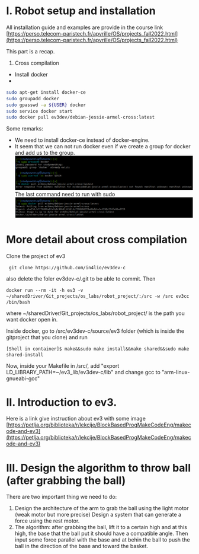 # I. Robot setup and installation
All installation guide and examples are provide in the course link
[https://perso.telecom-paristech.fr/apvrille/OS/projects_fall2022.html](https://perso.telecom-paristech.fr/apvrille/OS/projects_fall2022.html)

This part is a recap.

1. Cross compilation
- Install docker
- 
```bash
sudo apt-get install docker-ce
sudo groupadd docker
sudo gpasswd -a ${USER} docker
sudo service docker start
sudo docker pull ev3dev/debian-jessie-armel-cross:latest
```
Some remarks:
 - We need to install docker-ce instead of docker-engine.
 - It seem that we can not run docker even if we create a group for docker and add us to the group.
 ![](screenshots/screenshot_06-01-2023_12h05m26.png)
 The last command need to run with sudo
 ![](screenshots/screenshot_06-01-2023_12h08m47.png)

 # More detail about cross compilation
Clone the project of ev3
```
 git clone https://github.com/in4lio/ev3dev-c
```
also delete the foler ev3dev-c/.git to be able to commit. Then
 ```
docker run --rm -it -h ev3 -v ~/sharedDriver/Git_projects/os_labs/robot_project/:/src -w /src ev3cc /bin/bash
 ```
 where ~/sharedDriver/Git_projects/os_labs/robot_project/ is the path you want docker open in.

Inside docker, go to /src/ev3dev-c/source/ev3 folder (which is inside the gitproject that you clone) and run
 ```
 [Shell in container]$ make&&sudo make install&&make shared&&sudo make shared-install
 ```
 Now, inside your Makefile in /src/, add "export LD_LIBRARY_PATH=~/ev3_lib/ev3dev-c/lib"
 and change gcc to "arm-linux-gnueabi-gcc"

 # II. Introduction to ev3.
 Here is a link give instruction about ev3 with some image
 [https://petlja.org/biblioteka/r/lekcije/BlockBasedProgMakeCodeEng/makecode-and-ev3](https://petlja.org/biblioteka/r/lekcije/BlockBasedProgMakeCodeEng/makecode-and-ev3)

 # III. Design the algorithm to throw ball (after grabbing the ball)
 There are two important thing we need to do:
  1. Design the architecture of the arm to grab the ball using the light motor (weak motor but more precise)
   Design a system that can generate a force using the rest motor.
   2. The algorithm: after grabbing the ball, lift it to a certain high and at this high, the base that the ball put it should have a compatible angle. Then input some force parallel with the base  and at behin the ball to push the ball in the direction of the base and toward the basket.